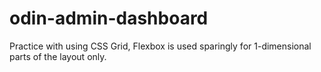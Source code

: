 # odin-admin-dashboard
Practice with using CSS Grid, Flexbox is used sparingly for 1-dimensional parts of the layout only.
